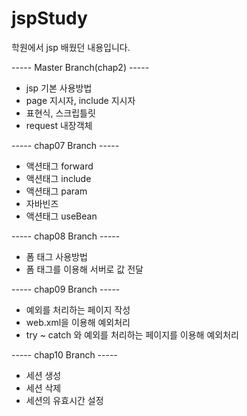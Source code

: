 # jspStudy
학원에서 jsp 배웠던 내용입니다.

----- Master Branch(chap2) -----
* jsp 기본 사용방법
* page 지시자, include 지시자
* 표현식, 스크립틀릿
* request 내장객체

----- chap07 Branch -----
* 액션태그 forward
* 액션태그 include
* 액션태그 param
* 자바빈즈
* 액션태그 useBean

----- chap08 Branch -----
* 폼 태그 사용방법
* 폼 태그를 이용해 서버로 값 전달

----- chap09 Branch -----
* 예외를 처리하는 페이지 작성
* web.xml을 이용해 예외처리
* try ~ catch 와 예외를 처리하는 페이지를 이용해 예외처리

----- chap10 Branch -----
* 세션 생성
* 세션 삭제
* 세션의 유효시간 설정

